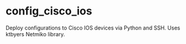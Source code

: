 # config_cisco_ios
Deploy configurations to Cisco IOS devices via Python and SSH. Uses ktbyers Netmiko library.
